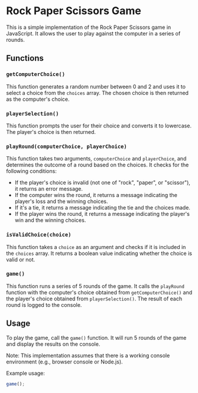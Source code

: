 # Rock Paper Scissors Game

This is a simple implementation of the Rock Paper Scissors game in JavaScript. It allows the user to play against the computer in a series of rounds.

## Functions

### `getComputerChoice()`

This function generates a random number between 0 and 2 and uses it to select a choice from the `choices` array. The chosen choice is then returned as the computer's choice.

### `playerSelection()`

This function prompts the user for their choice and converts it to lowercase. The player's choice is then returned.

### `playRound(computerChoice, playerChoice)`

This function takes two arguments, `computerChoice` and `playerChoice`, and determines the outcome of a round based on the choices. It checks for the following conditions:

- If the player's choice is invalid (not one of "rock", "paper", or "scissor"), it returns an error message.
- If the computer wins the round, it returns a message indicating the player's loss and the winning choices.
- If it's a tie, it returns a message indicating the tie and the choices made.
- If the player wins the round, it returns a message indicating the player's win and the winning choices.

### `isValidChoice(choice)`

This function takes a `choice` as an argument and checks if it is included in the `choices` array. It returns a boolean value indicating whether the choice is valid or not.

### `game()`

This function runs a series of 5 rounds of the game. It calls the `playRound` function with the computer's choice obtained from `getComputerChoice()` and the player's choice obtained from `playerSelection()`. The result of each round is logged to the console.

## Usage

To play the game, call the `game()` function. It will run 5 rounds of the game and display the results on the console.

Note: This implementation assumes that there is a working console environment (e.g., browser console or Node.js).

Example usage:

```javascript
game();
```
